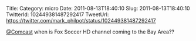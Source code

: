Title: 
Category: micro
Date: 2011-08-13T18:40:10
Slug: 2011-08-13T18:40:10
TwitterId: 102449381487292417
TweetUrl: https://twitter.com/mark_philpot/status/102449381487292417

[@Comcast](https://twitter.com/Comcast) when is Fox Soccer HD channel coming to the Bay Area??